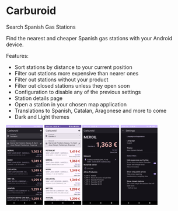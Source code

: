 # Carburoid

Search Spanish Gas Stations

Find the nearest and cheaper Spanish gas stations with your Android device.

Features:

- Sort stations by distance to your current position
- Filter out stations more expensive than nearer ones
- Filter out stations without your product
- Filter out closed stations unless they open soon
- Configuration to disable any of the previous settings
- Station details page
- Open a station in your chosen map application
- Translations to Spanish, Catalan, Aragonese and more to come
- Dark and Light themes

<img width="20%" alt="Gas station list (dark theme)" src="media/01-gas-station-list-dark.png" />
<img width="20%" alt="Gas station list (light theme)" src="media/02-gas-station-list-light.png" />
<img width="20%" alt="Gas station details" src="media/03-gas-station-detail.png" />
<img width="20%" alt="Settings" src="media/04-settings.png" />

